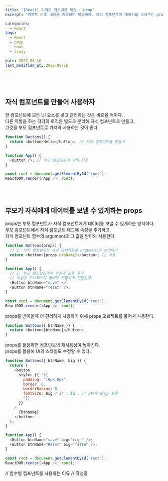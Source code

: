 ```yaml
---
title: "[React] 리액트 기초내용 복습 : prop"
excerpt: "리액트 기초 내용을 기록하며 복습하자. 자식 컴포넌트에 데이터를 보내주는 prop"

categories:
  - React
tags:
  - React
  - prop
  - hook
  - study

date: 2022-08-16
last_modified_at: 2022-08-16
---
```


<br>
<br>

## 자식 컴포넌트를 만들어 사용하자

한 컴포넌트에 모든 UI 요소를 넣고 관리하는 것은 비효율 적이다.<br>
다른 역할을 하는 각각의 로직은 별도로 분리해 자식 컴포넌트로 만들고,<br>
그것을 부모 컴포넌트로 가져와 사용하는 것이 좋다.<br>

```javascript
function Buttons() {
  return <button>Hello</button>; // 자식 컴포넌트를 만들고
}

function App() {
  <Button />; // 부모 컴포넌트에 넣어 사용
}

const root = document.getElementById("root");
ReactDOM.render(<App />, root);
```

<br>
<br>

## 부모가 자식에게 데이터를 보낼 수 있게하는 props

props는 부모 컴포넌트가 자식 컴포넌트에게 데이터를 보낼 수 있게하는 방식이다.<br>
부모 컴포넌트에서 자식 컴포넌트 태그에 속성을 추가하고,<br>
자식 컴포넌트 함수의 argument로 그 값을 받아와 사용한다.<br>

```javascript
function Buttons(props) {
  // 2. 자식 컴포넌트는 속성 오브젝트를 argument로 받아와서
  return <button>{props.btnName}</button>; // 사용
}

function App() {
  // 1. 부모 컴포넌트에서 속성과 값을 추가
  // 속성은 오브젝트의 형태로 저장되어 전달된다.
  <Button btnName="save" />;
  <Button btnName="reset" />;
}

const root = document.getElementById("root");
ReactDOM.render(<App />, root);
```

props를 받아올때 더 편리하게 사용하기 위해 props 오브젝트를 풀어서 사용한다.<br>

```javascript
function Buttons({ btnName }) {
  return <button>{btnName}</button>;
}
```

props를 활용하면 컴포넌트의 재사용성이 높아진다.<br>
props를 활용해 UI의 스타일도 수정할 수 있다.<br>

```javascript
function Buttons({ btnName, big }) {
  return (
    <button
      style= {{ "{{
        padding: "16px 8px",
        border: 0,
        borderRadius: 8,
        fontSize: big ? 24 : 16 , // 2번째 prop 활용
        "}}
      }}
    >
      {btnName}
    </button>
  );
}

function App() {
  <Button btnName="save" big="true" />;
  <Button btnName="Reset" big="false" />;
}

const root = document.getElementById("root");
ReactDOM.render(<App />, root);
```

// 함수형 컴포넌트를 사용하는 이유
// 작성중

